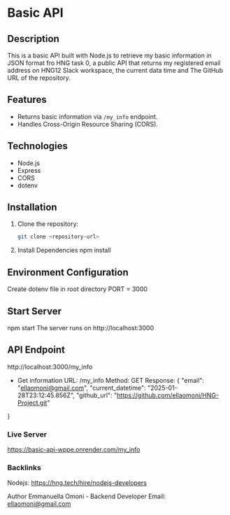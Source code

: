 # Basic API

## Description
This is a basic API built with Node.js to retrieve my basic information in JSON format fro HNG task 0, a public API that returns my registered email address on HNG12 Slack workspace, the current data time and The GitHub URL of the repository.

## Features
- Returns basic information via `/my_info` endpoint.
- Handles Cross-Origin Resource Sharing (CORS).

## Technologies
- Node.js
- Express
- CORS
- dotenv

## Installation
1. Clone the repository:
   ```bash
   git clone <repository-url>
2. Install Dependencies
   npm install

## Environment Configuration
Create dotenv file in root directory 
PORT = 3000

## Start Server 
npm start 
The server runs on http://localhost:3000

## API Endpoint 
http://localhost:3000/my_info

- Get information
URL: /my_info
Method: GET
Response: 
{
  "email": "ellaomoni@gmail.com",
  "current_datetime": "2025-01-28T23:12:45.856Z",
  "github_url": "https://github.com/ellaomoni/HNG-Project.git"

}

### Live Server
https://basic-api-wppe.onrender.com/my_info

### Backlinks
Nodejs: https://hng.tech/hire/nodejs-developers


Author 
Emmanuella Omoni - Backend Developer 
Email: ellaomoni@gmail.com


